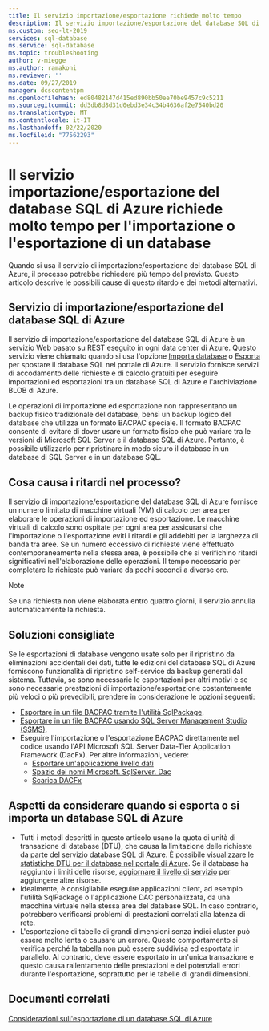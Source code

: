 ```yaml
---
title: Il servizio importazione/esportazione richiede molto tempo
description: Il servizio importazione/esportazione del database SQL di Azure richiede molto tempo per l'importazione o l'esportazione di un database
ms.custom: seo-lt-2019
services: sql-database
ms.service: sql-database
ms.topic: troubleshooting
author: v-miegge
ms.author: ramakoni
ms.reviewer: ''
ms.date: 09/27/2019
manager: dcscontentpm
ms.openlocfilehash: ed80482147d415ed890bb50ee70be9457c9c5211
ms.sourcegitcommit: dd3db8d8d31d0ebd3e34c34b4636af2e7540bd20
ms.translationtype: MT
ms.contentlocale: it-IT
ms.lasthandoff: 02/22/2020
ms.locfileid: "77562293"
---
```

# <a name="azure-sql-database-importexport-service-takes-a-long-time-to-import-or-export-a-database"></a>Il servizio importazione/esportazione del database SQL di Azure richiede molto tempo per l'importazione o l'esportazione di un database

Quando si usa il servizio di importazione/esportazione del database SQL di Azure, il processo potrebbe richiedere più tempo del previsto. Questo articolo descrive le possibili cause di questo ritardo e dei metodi alternativi.

## <a name="azure-sql-database-importexport-service"></a>Servizio di importazione/esportazione del database SQL di Azure

Il servizio di importazione/esportazione del database SQL di Azure è un servizio Web basato su REST eseguito in ogni data center di Azure. Questo servizio viene chiamato quando si usa l'opzione [Importa database](sql-database-import.md#using-azure-portal) o [Esporta](https://docs.microsoft.com/azure/sql-database/sql-database-export#export-to-a-bacpac-file-using-the-azure-portal) per spostare il database SQL nel portale di Azure. Il servizio fornisce servizi di accodamento delle richieste e di calcolo gratuiti per eseguire importazioni ed esportazioni tra un database SQL di Azure e l'archiviazione BLOB di Azure.

Le operazioni di importazione ed esportazione non rappresentano un backup fisico tradizionale del database, bensì un backup logico del database che utilizza un formato BACPAC speciale. Il formato BACPAC consente di evitare di dover usare un formato fisico che può variare tra le versioni di Microsoft SQL Server e il database SQL di Azure. Pertanto, è possibile utilizzarlo per ripristinare in modo sicuro il database in un database di SQL Server e in un database SQL.

## <a name="what-causes-delays-in-the-process"></a>Cosa causa i ritardi nel processo?

Il servizio di importazione/esportazione del database SQL di Azure fornisce un numero limitato di macchine virtuali (VM) di calcolo per area per elaborare le operazioni di importazione ed esportazione. Le macchine virtuali di calcolo sono ospitate per ogni area per assicurarsi che l'importazione o l'esportazione eviti i ritardi e gli addebiti per la larghezza di banda tra aree. Se un numero eccessivo di richieste viene effettuato contemporaneamente nella stessa area, è possibile che si verifichino ritardi significativi nell'elaborazione delle operazioni. Il tempo necessario per completare le richieste può variare da pochi secondi a diverse ore.

> [!NOTE]
> Se una richiesta non viene elaborata entro quattro giorni, il servizio annulla automaticamente la richiesta.

## <a name="recommended-solutions"></a>Soluzioni consigliate

Se le esportazioni di database vengono usate solo per il ripristino da eliminazioni accidentali dei dati, tutte le edizioni del database SQL di Azure forniscono funzionalità di ripristino self-service da backup generati dal sistema. Tuttavia, se sono necessarie le esportazioni per altri motivi e se sono necessarie prestazioni di importazione/esportazione costantemente più veloci o più prevedibili, prendere in considerazione le opzioni seguenti:

* [Esportare in un file BACPAC tramite l'utilità SqlPackage](https://docs.microsoft.com/azure/sql-database/sql-database-export#export-to-a-bacpac-file-using-the-sqlpackage-utility).
* [Esportare in un file BACPAC usando SQL Server Management Studio (SSMS)](https://docs.microsoft.com/azure/sql-database/sql-database-export#export-to-a-bacpac-file-using-sql-server-management-studio-ssms).
* Eseguire l'importazione o l'esportazione BACPAC direttamente nel codice usando l'API Microsoft SQL Server Data-Tier Application Framework (DacFx). Per altre informazioni, vedere:
  * [Esportare un'applicazione livello dati](https://docs.microsoft.com/sql/relational-databases/data-tier-applications/export-a-data-tier-application)
  * [Spazio dei nomi Microsoft. SqlServer. Dac](https://docs.microsoft.com/dotnet/api/microsoft.sqlserver.dac)
  * [Scarica DACFx](https://www.microsoft.com/download/details.aspx?id=55713)

## <a name="things-to-consider-when-you-export-or-import-an-azure-sql-database"></a>Aspetti da considerare quando si esporta o si importa un database SQL di Azure

* Tutti i metodi descritti in questo articolo usano la quota di unità di transazione di database (DTU), che causa la limitazione delle richieste da parte del servizio database SQL di Azure. È possibile [visualizzare le statistiche DTU per il database nel portale di Azure](https://docs.microsoft.com/azure/sql-database/sql-database-monitor-tune-overview#monitor-database-performance). Se il database ha raggiunto i limiti delle risorse, [aggiornare il livello di servizio](https://docs.microsoft.com/azure/sql-database/sql-database-scale-resources) per aggiungere altre risorse.
* Idealmente, è consigliabile eseguire applicazioni client, ad esempio l'utilità SqlPackage o l'applicazione DAC personalizzata, da una macchina virtuale nella stessa area del database SQL. In caso contrario, potrebbero verificarsi problemi di prestazioni correlati alla latenza di rete.
* L'esportazione di tabelle di grandi dimensioni senza indici cluster può essere molto lenta o causare un errore. Questo comportamento si verifica perché la tabella non può essere suddivisa ed esportata in parallelo. Al contrario, deve essere esportato in un'unica transazione e questo causa rallentamento delle prestazioni e dei potenziali errori durante l'esportazione, soprattutto per le tabelle di grandi dimensioni.


## <a name="related-documents"></a>Documenti correlati

[Considerazioni sull'esportazione di un database SQL di Azure](https://docs.microsoft.com/azure/sql-database/sql-database-export#considerations-when-exporting-an-azure-sql-database)
